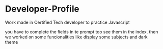 # Developer-Profile
Work made in Certified Tech developer to practice Javascript

you have to complete the fields in te prompt too see them in the index, then we worked on some funcionalities like display some subjects and dark theme 